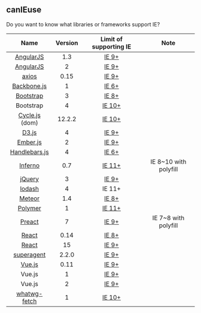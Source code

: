 ## canIEuse

Do you want to know what libraries or frameworks support IE?

| Name | Version | Limit of supporting IE | Note |
|:---:|:---:|:---:|:---:|
| [AngularJS](https://angularjs.org/) | 1.3 | [IE 9+](https://docs.angularjs.org/guide/ie) | |
| [AngularJS](https://angular.io/) | 2 | [IE 9+](https://angular.io/docs/ts/latest/guide/browser-support.html) | |
| [axios](https://github.com/mzabriskie/axios) | 0.15 | [IE 9+](https://saucelabs.com/u/axios) | |
| [Backbone.js](http://backbonejs.org/) | 1 | [IE 6+](https://github.com/jashkenas/backbone/issues/3138) | |
| [Bootstrap](http://getbootstrap.com/) | 3 | [IE 8+](http://getbootstrap.com/getting-started/#support) | |
| Bootstrap | 4 | [IE 10+](https://github.com/twbs/bootstrap/pull/21389) | |
| [Cycle.js](http://cycle.js.org/) (dom) | 12.2.2 | [IE 10+](https://github.com/cyclejs/cyclejs/tree/master/dom#browser-support) | |
| [D3.js](https://d3js.org/) | 4 | [IE 9+](https://github.com/d3/d3/wiki#supported-environments) | |
| [Ember.js](http://emberjs.com/) | 2 | [IE 9+](http://emberjs.com/blog/2015/04/20/ie8-support-update.html) | |
| [Handlebars.js](http://handlebarsjs.com/) | 4 | [IE 6+](https://github.com/wycats/handlebars.js/#supported-environments) | |
| [Inferno](http://infernojs.org/)  | 0.7 | [IE 11+](https://github.com/trueadm/inferno#browser-support) | IE 8~10 with polyfill |
| [jQuery](http://jquery.com/) | 3 | [IE 9+](http://jquery.com/browser-support/) | |
| [lodash](https://lodash.com/) | 4 | IE 11+ | |
| [Meteor](https://www.meteor.com/) | 1.4 | [IE 8+](http://www.meteorpedia.com/read/Supported_Browsers) | |
| [Polymer](https://www.polymer-project.org/1.0/) | 1 | [IE 11+](https://www.polymer-project.org/1.0/docs/browsers) | |
| [Preact](https://preactjs.com/) | 7 | [IE 9+](https://preactjs.com/about/browser-support) | IE 7~8 with polyfill |
| [React](https://facebook.github.io/react/blog/2016/03/29/react-v0.14.8.html) | 0.14 | [IE 8+](https://facebook.github.io/react/blog/2016/01/12/discontinuing-ie8-support.html) | |
| [React](https://facebook.github.io/react/) | 15 | [IE 9+](https://facebook.github.io/react/docs/working-with-the-browser.html#browser-support) | |
| [superagent](https://github.com/visionmedia/superagent) | 2.2.0 | [IE 9+](https://github.com/visionmedia/superagent#supported-browsers) | |
| [Vue.js](https://vuejs.org/) | 0.11 | [IE 9+](http://011.vuejs.org/guide/installation.html#Compatibility-Note) | |
| Vue.js | 1 | [IE 9+](http://v1.vuejs.org/guide/installation.html#Compatibility-Note) | |
| Vue.js | 2 | [IE 9+](http://vuejs.org/v2/guide/installation.html#Compatibility-Note) | |
| [whatwg-fetch](https://github.github.io/fetch/) | 1 | [IE 10+](https://github.com/github/fetch) | |
